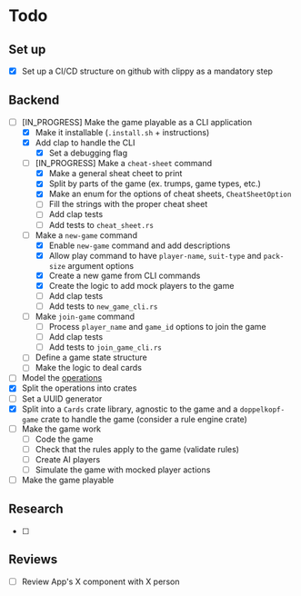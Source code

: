 # Todo

## Set up
- [x] Set up a CI/CD structure on github with clippy as a mandatory step

## Backend 

- [ ] [IN_PROGRESS] Make the game playable as a CLI application
  - [x] Make it installable (`.install.sh` + instructions)
  - [x] Add clap to handle the CLI
    - [x] Set a debugging flag
  - [ ] [IN_PROGRESS] Make a `cheat-sheet` command
    - [x] Make a general sheat cheet to print
    - [x] Split by parts of the game (ex. trumps, game types, etc.)
    - [x] Make an enum for the options of cheat sheets, `CheatSheetOption`
    - [ ] Fill the strings with the proper cheat sheet
    - [ ] Add clap tests
    - [ ] Add tests to `cheat_sheet.rs`
  - [ ] Make a `new-game` command
    - [x] Enable `new-game` command and add descriptions
    - [x] Allow play command to have `player-name`, `suit-type` and `pack-size` argument options
    - [x] Create a new game from CLI commands
    - [x] Create the logic to add mock players to the game
    - [ ] Add clap tests
    - [ ] Add tests to `new_game_cli.rs`
  - [ ] Make `join-game` command
    - [ ] Process `player_name` and `game_id` options to join the game
    - [ ] Add clap tests
    - [ ] Add tests to `join_game_cli.rs`
  - [ ] Define a game state structure
  - [ ] Make the logic to deal cards
- [ ] Model the [operations](https://github.com/Rbatistab/dopplekopf-cdk/blob/main/docs/ARCHITECTURE_AND_DESIGN.md?plain=1#L68-L73)
- [x] Split the operations into crates
- [ ] Set a UUID generator
- [x] Split into a `Cards` crate library, agnostic to the game and a `doppelkopf-game` crate to handle the game (consider a rule engine crate)
- [ ] Make the game work
  - [ ] Code the game
  - [ ] Check that the rules apply to the game (validate rules)
  - [ ] Create AI players
  - [ ] Simulate the game with mocked player actions
- [ ] Make the game playable

## Research

- [ ] 

## Reviews

- [ ] Review App's X component with X person
